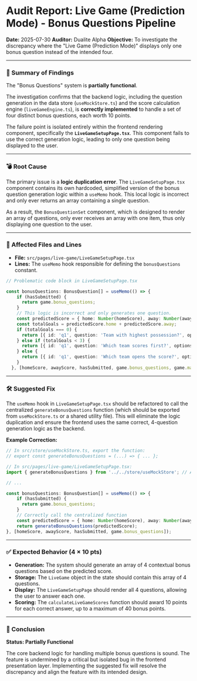 # Audit Report: Live Game (Prediction Mode) - Bonus Questions Pipeline

**Date:** 2025-07-30
**Auditor:** Dualite Alpha
**Objective:** To investigate the discrepancy where the "Live Game (Prediction Mode)" displays only one bonus question instead of the intended four.

---

### 🧠 Summary of Findings

The "Bonus Questions" system is **partially functional**.

The investigation confirms that the backend logic, including the question generation in the data store (`useMockStore.ts`) and the score calculation engine (`liveGameEngine.ts`), is **correctly implemented** to handle a set of four distinct bonus questions, each worth 10 points.

The failure point is isolated entirely within the frontend rendering component, specifically the **`LiveGameSetupPage.tsx`**. This component fails to use the correct generation logic, leading to only one question being displayed to the user.

---

### 💣 Root Cause

The primary issue is a **logic duplication error**. The `LiveGameSetupPage.tsx` component contains its own hardcoded, simplified version of the bonus question generation logic within a `useMemo` hook. This local logic is incorrect and only ever returns an array containing a single question.

As a result, the `BonusQuestionSet` component, which is designed to render an array of questions, only ever receives an array with one item, thus only displaying one question to the user.

---

### 📂 Affected Files and Lines

- **File:** `src/pages/live-game/LiveGameSetupPage.tsx`
- **Lines:** The `useMemo` hook responsible for defining the `bonusQuestions` constant.

```typescript
// Problematic code block in LiveGameSetupPage.tsx

const bonusQuestions: BonusQuestion[] = useMemo(() => {
    if (hasSubmitted) {
      return game.bonus_questions;
    }
    // This logic is incorrect and only generates one question.
    const predictedScore = { home: Number(homeScore), away: Number(awayScore) };
    const totalGoals = predictedScore.home + predictedScore.away;
    if (totalGoals === 0) {
      return [{ id: 'q1', question: 'Team with highest possession?', options: [game.match_details.teamA.name, game.match_details.teamB.name], answer: '' }];
    } else if (totalGoals < 3) {
      return [{ id: 'q1', question: 'Which team scores first?', options: [game.match_details.teamA.name, game.match_details.teamB.name, 'No Goal'], answer: '' }];
    } else {
      return [{ id: 'q1', question: 'Which team opens the score?', options: [game.match_details.teamA.name, game.match_details.teamB.name], answer: '' }];
    }
  }, [homeScore, awayScore, hasSubmitted, game.bonus_questions, game.match_details]);
```

---

### 🛠️ Suggested Fix

The `useMemo` hook in `LiveGameSetupPage.tsx` should be refactored to call the centralized `generateBonusQuestions` function (which should be exported from `useMockStore.ts` or a shared utility file). This will eliminate the logic duplication and ensure the frontend uses the same correct, 4-question generation logic as the backend.

**Example Correction:**

```typescript
// In src/store/useMockStore.ts, export the function:
// export const generateBonusQuestions = (...) => { ... };

// In src/pages/live-game/LiveGameSetupPage.tsx:
import { generateBonusQuestions } from '../../store/useMockStore'; // Adjust path as needed

// ...

const bonusQuestions: BonusQuestion[] = useMemo(() => {
    if (hasSubmitted) {
      return game.bonus_questions;
    }
    // Correctly call the centralized function
    const predictedScore = { home: Number(homeScore), away: Number(awayScore) };
    return generateBonusQuestions(predictedScore);
}, [homeScore, awayScore, hasSubmitted, game.bonus_questions]);
```

---

### ✅ Expected Behavior (4 × 10 pts)

- **Generation:** The system should generate an array of 4 contextual bonus questions based on the predicted score.
- **Storage:** The `LiveGame` object in the state should contain this array of 4 questions.
- **Display:** The `LiveGameSetupPage` should render all 4 questions, allowing the user to answer each one.
- **Scoring:** The `calculateLiveGameScores` function should award 10 points for each correct answer, up to a maximum of 40 bonus points.

---

### 🏁 Conclusion

**Status: Partially Functional**

The core backend logic for handling multiple bonus questions is sound. The feature is undermined by a critical but isolated bug in the frontend presentation layer. Implementing the suggested fix will resolve the discrepancy and align the feature with its intended design.

